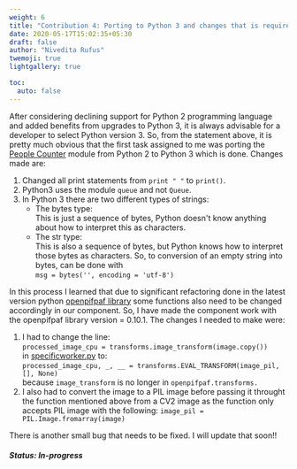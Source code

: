 ```yaml
---
weight: 6
title: "Contribution 4: Porting to Python 3 and changes that is required because of refactoring in the existing python library"
date: 2020-05-17T15:02:35+05:30
draft: false
author: "Nivedita Rufus"
twemoji: true
lightgallery: true

toc:
  auto: false
---
```



After considering declining support for Python 2 programming language and added benefits from upgrades to Python 3, it is always advisable for a developer to select Python version 3. So, from the statement above, it is pretty much obvious that the first task assigned to me was porting the [People Counter](https://github.com/robocomp/human-detection/tree/master/components/peopleCounter) module from Python 2 to Python 3 which is done.
Changes made are:
1. Changed all print statements from `print " "` to `print()`.
2. Python3 uses the module `queue` and not `Queue`.
3. In Python 3 there are two different types of strings:
 	* The bytes type:  
 	 	This is just a sequence of bytes, Python doesn't know anything about how to interpret this as characters.
	* The str type:  
		This is also a sequence of bytes, but Python knows how to interpret those bytes as characters.
	So, to conversion of an empty string into bytes, can be done with  
	`msg = bytes('', encoding = 'utf-8')`

In this process I learned that due to significant refactoring done in the latest version python [openpifpaf library](https://github.com/vita-epfl/openpifpaf) some functions also need to be changed accordingly in our component. So, I have made the component work with the openpifpaf library version = 0.10.1. The changes I needed to make were:
1. I had to change the line:  
`processed_image_cpu = transforms.image_transform(image.copy())`  
in [specificworker.py](https://github.com/robocomp/human-detection/blob/master/components/openpifpafserver/src/specificworker.py) to:  
`processed_image_cpu, _, __ = transforms.EVAL_TRANSFORM(image_pil, [], None)`  
because `image_transform` is no longer in `openpifpaf.transforms.`
2. I also had to convert the image to a PIL image before passing it throught the function mentioned above from a CV2 image as the function only accepts PIL image with the following: 
`image_pil = PIL.Image.fromarray(image)`

There is another small bug that needs to be fixed. I will update that soon!!

##### Status: In-progress
